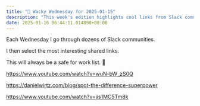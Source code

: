 ```yaml
---
title: "🤪 Wacky Wednesday for 2025-01-15"
description: "This week's edition highlights cool links from Slack communities, all safe for work!"
date: 2025-01-16 06:44:11.014898+00:00
---
```


<!-- buttondown-editor-mode: plaintext -->Each Wednesday I go through dozens of Slack communities.

I then select the most interesting shared links.

This will always be a safe for work list. 🙈

https://www.youtube.com/watch?v=wuN-bW_zS0Q

https://danielwirtz.com/blog/spot-the-difference-superpower

https://www.youtube.com/watch?v=jis1MC5Tm8k
